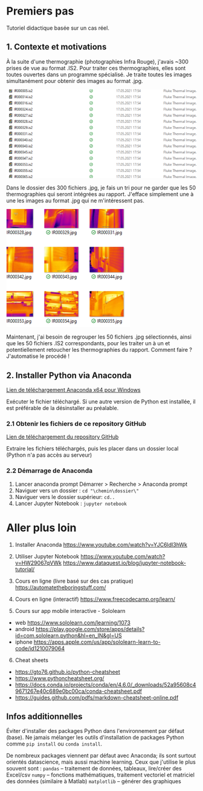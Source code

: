 # Premiers pas
Tutoriel didactique basée sur un cas réel.

## 1. Contexte et motivations
À la suite d'une thermographie (photographies Infra Rouge), j'avais ~300 prises de vue au format .IS2. Pour traiter ces thermographies, elles sont toutes ouvertes dans un programme spécialisé. Je traite toutes les images simultanément pour obtenir des images au format .jpg.


![fichier](https://github.com/terborch/tutoriel-python-pour-BG/blob/main/tutoriel_1/Illustratuion_fichiers.png)


Dans le dossier des 300 fichiers .jpg, je fais un tri pour ne garder que les 50 thermographies qui seront intégrées au rapport. 
J'efface simplement une à une les images au format .jpg qui ne m'intéressent pas.


![images thermographiques](https://github.com/terborch/tutoriel-python-pour-BG/blob/main/tutoriel_1/Illustratuion_photo_IR.png)


Maintenant, j'ai besoin de regrouper les 50 fichiers .jpg sélectionnés, ainsi que les 50 fichiers .IS2 correspondants, pour les traiter 
un à un et potentiellement retoucher les thermographies du rapport. Comment faire ? J'automatise le procédé !

## 2. Installer Python via Anaconda
[Lien de téléchargement Anaconda x64 pour Windows](https://repo.anaconda.com/archive/Anaconda3-2021.05-Windows-x86_64.exe)

Exécuter le fichier téléchargé. Si une autre version de Python est installée, il est préférable de la désinstaller au préalable.

### 2.1 Obtenir les fichiers de ce repository GitHub
[Lien de téléchargement du repository GitHub](https://github.com/terborch/tutoriel-python-pour-BG/archive/refs/heads/main.zip)

Extraire les fichiers téléchargés, puis les placer dans un dossier local (Python n'a pas accès au serveur)

### 2.2 Démarrage de Anaconda
1. Lancer anaconda prompt
Démarrer > Recherche > Anaconda prompt
2. Naviguer vers un dossier : 
`cd "\chemin\dossier\"`
2. Naviguer vers le dossier supérieur: 
`cd..`
3. Lancer Jupyter Notebook : 
`jupyter notebook`



# Aller plus loin
1. Installer Anaconda
https://www.youtube.com/watch?v=YJC6ldI3hWk

2. Utiliser Jupyter Notebook
https://www.youtube.com/watch?v=HW29067qVWk
https://www.dataquest.io/blog/jupyter-notebook-tutorial/

3. Cours en ligne (livre basé sur des cas pratique)
https://automatetheboringstuff.com/

4. Cours en ligne (interactif)
https://www.freecodecamp.org/learn/

5. Cours sur app mobile interactive - Sololearn
* web https://www.sololearn.com/learning/1073
* android https://play.google.com/store/apps/details?id=com.sololearn.python&hl=en_IN&gl=US
* iphone https://apps.apple.com/us/app/sololearn-learn-to-code/id1210079064

6. Cheat sheets
* https://gto76.github.io/python-cheatsheet
* https://www.pythoncheatsheet.org/
* https://docs.conda.io/projects/conda/en/4.6.0/_downloads/52a95608c49671267e40c689e0bc00ca/conda-cheatsheet.pdf
* https://guides.github.com/pdfs/markdown-cheatsheet-online.pdf

## Infos additionnelles
Éviter d'installer des packages Python dans l'environnement par défaut (base). Ne jamais mélanger les outils d'installation de packages Python comme `pip install` ou `conda install`.

De nombreux packages viennent par défaut avec Anaconda; ils sont surtout orientés datascience, mais aussi machine learning. Ceux que j'utilise le plus souvent sont :
`pandas` – traitement de données, tableaux, lire/créer des Excel/csv
`numpy` – fonctions mathématiques, traitement vectoriel et matriciel des données (similaire à Matlab)
`matplotlib` – générer des graphiques

